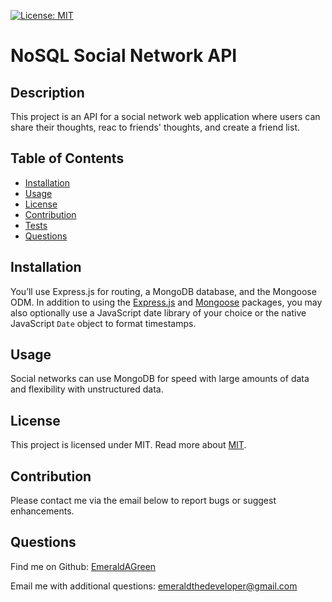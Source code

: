 
[![License: MIT](https://img.shields.io/badge/License-MIT-yellow.svg)](https://opensource.org/licenses/MIT)

# NoSQL Social Network API

## Description
This project is an API for a social network web application where users can share their thoughts, reac to friends' thoughts, and create a friend list.

## Table of Contents
* [Installation](#installation)
* [Usage](#usage)
* [License](#license)
* [Contribution](#contribution)
* [Tests](#tests)
* [Questions](#questions) 
  
## Installation
You’ll use Express.js for routing, a MongoDB database, and the Mongoose ODM. In addition to using the [Express.js](https://www.npmjs.com/package/express) and [Mongoose](https://www.npmjs.com/package/mongoose) packages, you may also optionally use a JavaScript date library of your choice or the native JavaScript `Date` object to format timestamps.

## Usage
Social networks can use MongoDB for speed with large amounts of data and flexibility with unstructured data.

## License
This project is licensed under  MIT.
Read more about [MIT](https://opensource.org/licenses/MIT).


## Contribution
Please contact me via the email below to report bugs or suggest enhancements.
  
## Questions
Find me on Github: [EmeraldAGreen](https://github.com/EmeraldAGreen)

Email me with additional questions: emeraldthedeveloper@gmail.com